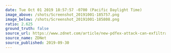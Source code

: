 ```yaml
---
date: Tue Oct 01 2019 18:57:57 -0700 (Pacific Daylight Time)
image_above: /shots/Screenshot_20191001-185757.png
image_below: /shots/Screenshot_20191001-185808.png
ratio: 2.625
ground_truth: false
source_url: https://www.zdnet.com/article/new-pdfex-attack-can-exfiltrate-data-from-encrypted-pdf-files/
source_name: ZDNet
source_published: 2019-09-30
---
```

